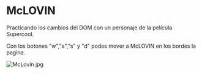 # McLOVIN
Practicando los cambios del DOM con un personaje de la película Supercool.

Con los botones "w","a","s" y "d" podes mover a McLOVIN en los bordes la pagina.


![McLovin jpg](https://github.com/BrunoGularte/McLOVIN/assets/152203227/8216df11-6903-4547-bf50-ec529e3247c0)
